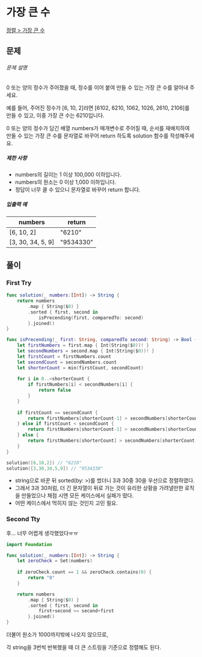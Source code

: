 # 가장 큰 수

[정렬 > 가장 큰 수](https://programmers.co.kr/learn/courses/30/lessons/42746)



## 문제 

###### 문제 설명

0 또는 양의 정수가 주어졌을 때, 정수를 이어 붙여 만들 수 있는 가장 큰 수를 알아내 주세요.

예를 들어, 주어진 정수가 [6, 10, 2]라면 [6102, 6210, 1062, 1026, 2610, 2106]를 만들 수 있고, 이중 가장 큰 수는 6210입니다.

0 또는 양의 정수가 담긴 배열 numbers가 매개변수로 주어질 때, 순서를 재배치하여 만들 수 있는 가장 큰 수를 문자열로 바꾸어 return 하도록 solution 함수를 작성해주세요.

##### 제한 사항

- numbers의 길이는 1 이상 100,000 이하입니다.
- numbers의 원소는 0 이상 1,000 이하입니다.
- 정답이 너무 클 수 있으니 문자열로 바꾸어 return 합니다.

##### 입출력 예

| numbers           | return    |
| ----------------- | --------- |
| [6, 10, 2]        | "6210"    |
| [3, 30, 34, 5, 9] | "9534330" |





## 풀이

### First Try

```swift
func solution(_ numbers:[Int]) -> String {
    return numbers
        .map { String($0) }
        .sorted { first, second in
            isPrecending(first, comparedTo: second)
        }.joined()
}

func isPrecending(_ first: String, comparedTo second: String) -> Bool {
    let firstNumbers = first.map { Int(String($0))! }
    let secondNumbers = second.map { Int(String($0))! }
    let firstCount = firstNumbers.count
    let secondCount = secondNumbers.count
    let shorterCount = min(firstCount, secondCount)
    
    for i in 0..<shorterCount {
        if firstNumbers[i] < secondNumbers[i] {
            return false
        }
    }
    
    if firstCount == secondCount {
        return firstNumbers[shorterCount-1] > secondNumbers[shorterCount-1]
    } else if firstCount < secondCount {
        return firstNumbers[shorterCount-1] > secondNumbers[shorterCount]
    } else {
        return firstNumbers[shorterCount] > secondNumbers[shorterCount-1]
    }
}

solution([6,10,2]) // "6210"
solution([3,30,34,5,9]) // "9534330"
```

- string으로 바꾼 뒤 sorted(by: >)를 썼더니 3과 30중 30을 우선으로 정렬하였다.
- 그래서 3과 30처럼, 더 긴 문자열이 뒤로 가는 것이 유리한 상황을 가려낼만한 로직을 만들었으나 채점 시엔 모든 케이스에서 실패가 떴다.
- 어떤 케이스에서 먹히지 않는 것인지 고민 필요.



### Second Tty

후... 너무 어렵게 생각했었다ㅠㅠ

```swift
import Foundation

func solution(_ numbers:[Int]) -> String {
    let zeroCheck = Set(numbers)
    
    if zeroCheck.count == 1 && zeroCheck.contains(0) {
        return "0"
    }

    return numbers
        .map { String($0) }
        .sorted { first, second in
            first+second >= second+first
        }.joined()
}
```

더불어 원소가 1000까지밖에 나오지 않으므로,

각 string을 3번씩 반복했을 때 더 큰 스트링을 기준으로 정렬해도 된다.
